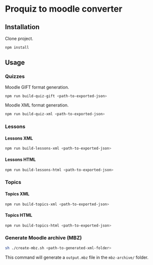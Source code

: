 # Proquiz to moodle converter

## Installation

Clone project.

```bash
npm install
```

## Usage

### Quizzes

Moodle GIFT format generation.

```bash
npm run build-quiz-gift <path-to-exported-json>
```

Moodle XML format generation.

```bash
npm run build-quiz-xml <path-to-exported-json>
```

### Lessons

#### Lessons XML

```bash
npm run build-lessons-xml <path-to-exported-json>
```

#### Lessons HTML

```bash
npm run build-lessons-html <path-to-exported-json>
```

### Topics

#### Topics XML

```bash
npm run build-topics-xml <path-to-exported-json>
```

#### Topics HTML

```bash
npm run build-topics-html <path-to-exported-json>
```


### Generate Moodle archive (MBZ)

```bash
sh ./create-mbz.sh <path-to-generated-xml-folder>
```

This command will generate a `output.mbz` file in the `mbz-archive/` folder.

